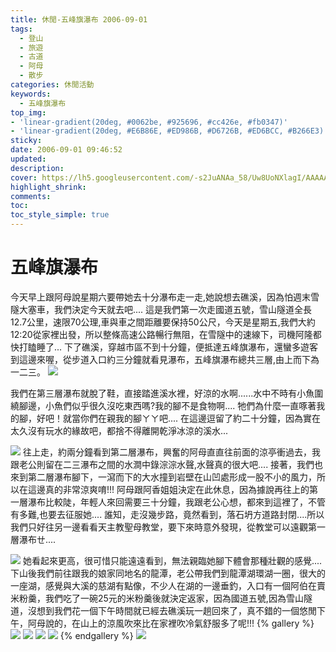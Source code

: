 ```yaml
---
title: 休閒-五峰旗瀑布 2006-09-01
tags:
  - 登山
  - 旅遊
  - 古道
  - 阿母
  - 散步
categories: 休閒活動
keywords:
  - 五峰旗瀑布
top_img: 
- 'linear-gradient(20deg, #0062be, #925696, #cc426e, #fb0347)'
- 'linear-gradient(20deg, #E6B86E, #ED986B, #D6726B, #ED6BCC, #B266E3)'
sticky: 
date: 2006-09-01 09:46:52
updated:
description:
cover: https://lh5.googleusercontent.com/-s2JuANAa_58/Uw8UoNXlagI/AAAAAAAAR0w/dCrhsU6GE0o/w480-h360-no/DSC01527.JPG
highlight_shrink:
comments:
toc:
toc_style_simple: true
---
```


# 五峰旗瀑布 

今天早上跟阿母說星期六要帶她去十分瀑布走一走,她說想去礁溪，因為怕週末雪隧大塞車，我們決定今天就去吧....
這是我們第一次走國道五號，雪山隧道全長12.7公里，速限70公理,車與車之間距離要保持50公尺，今天是星期五,我們大約12:20從家裡出發，所以整條高速公路暢行無阻，在雪隧中的速線下，司機阿隆都快打瞌睡了...
下了礁溪，穿越市區不到十分鐘，便抵達五峰旗瀑布，還蠻多遊客到這邊來喔，從步道入口約三分鐘就看見瀑布，五峰旗瀑布總共三層,由上而下為一二三。
![](https://lh6.googleusercontent.com/-ETPbH1gWNeo/Uw8Uh8i7LgI/AAAAAAAAR0Y/0c2K_k2KCW8/w480-h360-no/DSC01501.JPG)

我們在第三層瀑布就脫了鞋，直接踏進溪水裡，好涼的水啊......水中不時有小魚圍繞腳邊，小魚們似乎很久沒吃東西嗎?我的腳不是食物啊.... 牠們為什麼一直啄著我的腳，好吧！就當你們在親我的腳ㄚㄚ吧....
在這邊逗留了約二十分鐘，因為實在太久沒有玩水的緣故吧，都捨不得離開乾淨冰涼的溪水...

![](https://lh5.googleusercontent.com/-ojv8pq-V5o0/Uw8Um-imstI/AAAAAAAAR0o/BphWPQpY3r0/w480-h360-no/DSC01519.JPG)
往上走，約兩分鐘看到第二層瀑布，興奮的阿母直直往前面的涼亭衝過去，我跟老公則留在二三瀑布之間的水澗中錄淙淙水聲,水聲真的很大吧....
接著，我們也來到第二層瀑布腳下，一瀉而下的大水撞到岩壁在山凹處形成一股不小的風力，所以在這邊真的非常涼爽唷!!!
阿母跟阿香姐姐決定在此休息，因為據說再往上的第一層瀑布比較陡，年輕人來回需要三十分鐘，我跟老公心想，都來到這裡了，不管有多難,也要去征服她....
誰知，走沒幾步路，竟然看到，落石坍方道路封閉....所以我們只好往另一邊看看天主教聖母教堂，要下來時意外發現，從教堂可以遠觀第一層瀑布ㄝ....

![](https://lh4.googleusercontent.com/-byOR-R2S-_8/Uw8UsHAcdII/AAAAAAAAR04/11z4cjRkONo/w480-h360-no/DSC01531.JPG)
她看起來更高，很可惜只能遠遠看到，無法親臨她腳下體會那種壯觀的感覺....
下山後我們前往跟我的娘家同地名的龍潭，老公帶我們到龍潭湖環湖一圈，很大的一座湖，感覺與大溪的慈湖有點像，不少人在湖的一邊垂釣，入口有一個阿伯在賣米粉羹，我們吃了一碗25元的米粉羹後就決定返家，因為國道五號,因為雪山隧道，沒想到我們花一個下午時間就已經去礁溪玩一趟回來了，真不錯的一個悠閒下午，阿母說的，在山上的涼風吹來比在家裡吹冷氣舒服多了呢!!!
{% gallery %}
![](https://lh4.googleusercontent.com/-JTegI4Yuc9A/Uw8UfhJS5CI/AAAAAAAAR0I/A0DpgGpTOxY/w480-h360-no/DSC01475.JPG)
![](https://lh6.googleusercontent.com/-0XqnEKR9dhQ/Uw8UhQMhtlI/AAAAAAAAR0Q/lt1iXnpuYak/w480-h360-no/DSC01478.JPG)
![](https://lh3.googleusercontent.com/-tkncZbUqMzs/Uw8UmiK1fXI/AAAAAAAAR0k/Yzf154XrCmc/w480-h360-no/DSC01526.JPG)
![](https://lh5.googleusercontent.com/-s2JuANAa_58/Uw8UoNXlagI/AAAAAAAAR0w/dCrhsU6GE0o/w480-h360-no/DSC01527.JPG)
{% endgallery %}
![](https://lh4.googleusercontent.com/-Vb1kFnJkY1Q/Uw8Us3tsYeI/AAAAAAAAR1A/fQPlmZcCQYU/w800-h572-no/MAP.jpg)
